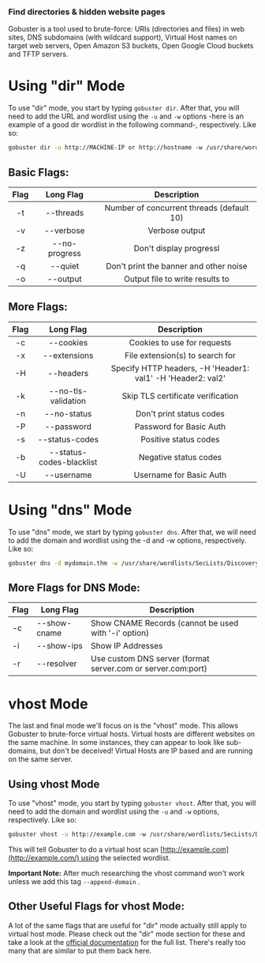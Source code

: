 ### Find directories & hidden website pages

Gobuster is a tool used to brute-force: URIs (directories and files) in web sites, DNS subdomains (with wildcard support), Virtual Host names on target web servers, Open Amazon S3 buckets, Open Google Cloud buckets and TFTP servers.

# Using "dir" Mode

To use "dir" mode, you start by typing `gobuster dir`. After that, you will need to add the URL and wordlist using the `-u` and `-w` options -here is an example of a good dir wordlist in the following command-, respectively. Like so:

```bash
gobuster dir -u http://MACHINE-IP or http://hostname -w /usr/share/wordlists/dirbuster/directory-list-2.3-medium.txt -t 64 -x .txt,.php 
```



## Basic Flags:

|**Flag** | **Long Flag** | **Description** |
| :-------:| :------:| :------:| 
|-t|--threads|Number of concurrent threads (default 10)|
|-v|--verbose|Verbose output|
|-z|--no-progress|Don't display progressl|
|-q|--quiet|Don't print the banner and other noise|
|-o|--output|Output file to write results to|

## More Flags:

|**Flag** | **Long Flag** | **Description** |
| :-------:| :------:| :------:| 
|-c|--cookies|Cookies to use for requests|
|-x|--extensions|File extension(s) to search for|
|-H|--headers|Specify HTTP headers, -H 'Header1: val1' -H 'Header2: val2'|
|-k|--no-tls-validation|Skip TLS certificate verification|
|-n|--no-status|Don't print status codes|
|-P|--password|Password for Basic Auth|
|-s|--status-codes|Positive status codes|
|-b|--status-codes-blacklist|Negative status codes|
|-U|--username|Username for Basic Auth|

# Using "dns" Mode

To use "dns" mode, we start by typing `gobuster dns`. After that, we will need to add the domain and wordlist using the -d and -w options, respectively. Like so:

```bash
gobuster dns -d mydomain.thm -w /usr/share/wordlists/SecLists/Discovery/DNS/subdomains-top1million-5000.txt
```

## More Flags for DNS Mode:

|Flag|Long Flag|Description|
|---|---|---|
|-c|--show-cname|Show CNAME Records (cannot be used with '-i' option)|
|-i|--show-ips|Show IP Addresses|
|-r|--resolver|Use custom DNS server (format server.com or server.com:port)|

# vhost Mode

The last and final mode we'll focus on is the "vhost" mode. This allows Gobuster to brute-force virtual hosts. Virtual hosts are different websites on the same machine. In some instances, they can appear to look like sub-domains, but don't be deceived! Virtual Hosts are IP based and are running on the same server.

## Using vhost Mode

To use "vhost" mode, you start by typing `gobuster vhost`. After that, you will need to add the domain and wordlist using the `-u` and `-w` options, respectively. Like so:

```bash
gobuster vhost -u http://example.com -w /usr/share/wordlists/SecLists/Discovery/DNS/subdomains-top1million-5000.txt --append-domain
```

This will tell Gobuster to do a virtual host scan [http://example.com](http://example.com/) using the selected wordlist.

**Important Note:** After much researching the vhost command won't work unless we add this tag `--append-domain` .
## Other Useful Flags for vhost Mode:

A lot of the same flags that are useful for "dir" mode actually still apply to virtual host mode. Please check out the "dir" mode section for these and take a look at the [official documentation](https://github.com/OJ/gobuster#vhost-mode-options) for the full list. There's really too many that are similar to put them back here.